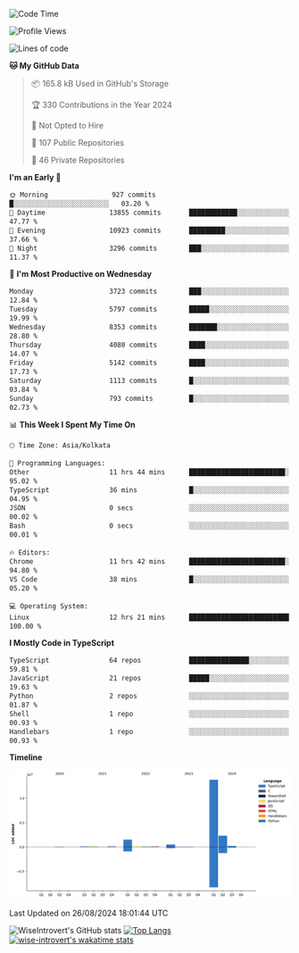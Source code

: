 <!--START_SECTION:waka-->
![Code Time](http://img.shields.io/badge/Code%20Time-1%2C546%20hrs%2010%20mins-blue)

![Profile Views](http://img.shields.io/badge/Profile%20Views-0-blue)

![Lines of code](https://img.shields.io/badge/From%20Hello%20World%20I%27ve%20Written-19.0%20million%20lines%20of%20code-blue)

**🐱 My GitHub Data** 

> 📦 165.8 kB Used in GitHub's Storage 
 > 
> 🏆 330 Contributions in the Year 2024
 > 
> 🚫 Not Opted to Hire
 > 
> 📜 107 Public Repositories 
 > 
> 🔑 46 Private Repositories 
 > 
**I'm an Early 🐤** 

```text
🌞 Morning                927 commits         █░░░░░░░░░░░░░░░░░░░░░░░░   03.20 % 
🌆 Daytime                13855 commits       ████████████░░░░░░░░░░░░░   47.77 % 
🌃 Evening                10923 commits       █████████░░░░░░░░░░░░░░░░   37.66 % 
🌙 Night                  3296 commits        ███░░░░░░░░░░░░░░░░░░░░░░   11.37 % 
```
📅 **I'm Most Productive on Wednesday** 

```text
Monday                   3723 commits        ███░░░░░░░░░░░░░░░░░░░░░░   12.84 % 
Tuesday                  5797 commits        █████░░░░░░░░░░░░░░░░░░░░   19.99 % 
Wednesday                8353 commits        ███████░░░░░░░░░░░░░░░░░░   28.80 % 
Thursday                 4080 commits        ████░░░░░░░░░░░░░░░░░░░░░   14.07 % 
Friday                   5142 commits        ████░░░░░░░░░░░░░░░░░░░░░   17.73 % 
Saturday                 1113 commits        █░░░░░░░░░░░░░░░░░░░░░░░░   03.84 % 
Sunday                   793 commits         █░░░░░░░░░░░░░░░░░░░░░░░░   02.73 % 
```


📊 **This Week I Spent My Time On** 

```text
🕑︎ Time Zone: Asia/Kolkata

💬 Programming Languages: 
Other                    11 hrs 44 mins      ████████████████████████░   95.02 % 
TypeScript               36 mins             █░░░░░░░░░░░░░░░░░░░░░░░░   04.95 % 
JSON                     0 secs              ░░░░░░░░░░░░░░░░░░░░░░░░░   00.02 % 
Bash                     0 secs              ░░░░░░░░░░░░░░░░░░░░░░░░░   00.01 % 

🔥 Editors: 
Chrome                   11 hrs 42 mins      ████████████████████████░   94.80 % 
VS Code                  38 mins             █░░░░░░░░░░░░░░░░░░░░░░░░   05.20 % 

💻 Operating System: 
Linux                    12 hrs 21 mins      █████████████████████████   100.00 % 
```

**I Mostly Code in TypeScript** 

```text
TypeScript               64 repos            ███████████████░░░░░░░░░░   59.81 % 
JavaScript               21 repos            █████░░░░░░░░░░░░░░░░░░░░   19.63 % 
Python                   2 repos             ░░░░░░░░░░░░░░░░░░░░░░░░░   01.87 % 
Shell                    1 repo              ░░░░░░░░░░░░░░░░░░░░░░░░░   00.93 % 
Handlebars               1 repo              ░░░░░░░░░░░░░░░░░░░░░░░░░   00.93 % 
```



**Timeline**

![Lines of Code chart](https://raw.githubusercontent.com/wise-introvert/wise-introvert/master/assets/bar_graph.png)


 Last Updated on 26/08/2024 18:01:44 UTC
<!--END_SECTION:waka-->

![WiseIntrovert's GitHub stats](https://github-readme-stats.vercel.app/api?username=wise-introvert&count_private=true&show_icons=true)
[![Top Langs](https://github-readme-stats.vercel.app/api/top-langs/?username=wise-introvert&langs_count=10)](https://github.com/anuraghazra/github-readme-stats)
[![wise-introvert's wakatime stats](https://github-readme-stats.vercel.app/api/wakatime?username=wiseintrovert)](https://github.com/anuraghazra/github-readme-stats)
